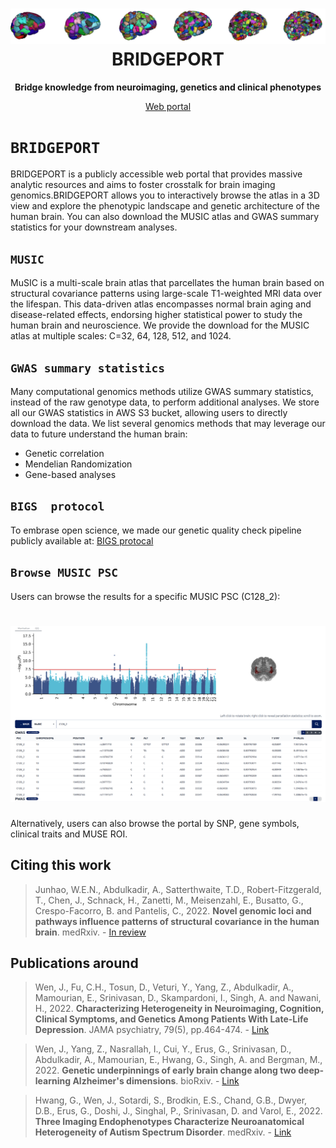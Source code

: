 <h1 align="center">
  <a href="https://github.com/anbai106/bridgeport">
    <img src="./data/logo/logo.png" alt="bridgeport Logo">
  </a>
  <br/>
  BRIDGEPORT
</h1>

<p align="center"><strong>Bridge knowledge from neuroimaging, genetics and clinical phenotypes</strong></p>

<p align="center">
  <a href="https://www.cbica.upenn.edu/bridgeport/">Web portal</a>
</p>

# `BRIDGEPORT`
BRIDGEPORT is a publicly accessible web portal that provides massive analytic resources and aims to foster crosstalk for brain imaging genomics.BRIDGEPORT allows you to interactively browse the atlas in a 3D view and explore the phenotypic landscape and genetic architecture of the human brain. You can also download the MUSIC atlas and GWAS summary statistics for your downstream analyses.

## `MUSIC`
MuSIC is a multi-scale brain atlas that parcellates the human brain based on structural covariance patterns using large-scale T1-weighted MRI data over the lifespan. This data-driven atlas encompasses normal brain aging and disease-related effects, endorsing higher statistical power to study the human brain and neuroscience. We provide the download for the MUSIC atlas at multiple scales: C=32, 64, 128, 512, and 1024.

## `GWAS summary statistics`
Many computational genomics methods utilize GWAS summary statistics, instead of the raw genotype data, to perform additional analyses. We store all our GWAS statistics in AWS S3 bucket, allowing users to directly download the data. We list several genomics methods that may leverage our data to future understand the human brain:
<ul>
  <li>Genetic correlation</li>
  <li>Mendelian Randomization</li>
  <li>Gene-based analyses</li>
</ul>

## `BIGS  protocol`
To embrase open science, we made our genetic quality check pipeline publicly available at: [BIGS protocal](https://www.cbica.upenn.edu/bridgeport/data/pdf/BIGS_genetic_protocol.pdf)

## `Browse MUSIC PSC`
Users can browse the results for a specific MUSIC PSC (C128_2):
<h1 align="center">
  <a href="https://github.com/anbai106/bridgeport">
    <img src="./data/example/C128_2.png" alt="example C128_2">
  </a>
  <br/>
</h1>

Alternatively, users can also browse the portal by SNP, gene symbols, clinical traits and MUSE ROI.

## Citing this work
> Junhao, W.E.N., Abdulkadir, A., Satterthwaite, T.D., Robert-Fitzgerald, T., Chen, J., Schnack, H., Zanetti, M., Meisenzahl, E., Busatto, G., Crespo-Facorro, B. and Pantelis, C., 2022. **Novel genomic loci and pathways influence patterns of structural covariance in the human brain**. medRxiv. - [In review](https://www.medrxiv.org/content/10.1101/2022.07.20.22277727v1)


## Publications around
> Wen, J., Fu, C.H., Tosun, D., Veturi, Y., Yang, Z., Abdulkadir, A., Mamourian, E., Srinivasan, D., Skampardoni, I., Singh, A. and Nawani, H., 2022. **Characterizing Heterogeneity in Neuroimaging, Cognition, Clinical Symptoms, and Genetics Among Patients With Late-Life Depression**. JAMA psychiatry, 79(5), pp.464-474. - [Link](https://jamanetwork.com/journals/jamapsychiatry/fullarticle/2789902)

> Wen, J., Yang, Z., Nasrallah, I., Cui, Y., Erus, G., Srinivasan, D., Abdulkadir, A., Mamourian, E., Hwang, G., Singh, A. and Bergman, M., 2022. **Genetic underpinnings of early brain change along two deep-learning Alzheimer's dimensions**. bioRxiv. - [Link](https://www.biorxiv.org/content/10.1101/2022.09.16.508329v1)

> Hwang, G., Wen, J., Sotardi, S., Brodkin, E.S., Chand, G.B., Dwyer, D.B., Erus, G., Doshi, J., Singhal, P., Srinivasan, D. and Varol, E., 2022. **Three Imaging Endophenotypes Characterize Neuroanatomical Heterogeneity of Autism Spectrum Disorder**. medRxiv. - [Link](https://www.medrxiv.org/content/10.1101/2022.06.17.22276543v1)
